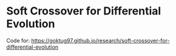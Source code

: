 Soft Crossover for Differential Evolution
=========================================

Code for: https://goktug97.github.io/research/soft-crossover-for-differential-evolution
